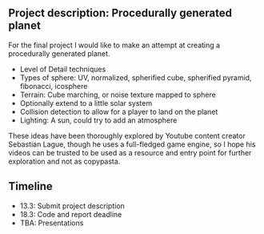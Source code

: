 ## Project description: Procedurally generated planet

For the final project I would like to make an attempt at creating a procedurally generated planet. 
* Level of Detail techniques
* Types of sphere: UV, normalized, spherified cube, spherified pyramid, fibonacci, icosphere
* Terrain: Cube marching, or noise texture mapped to sphere
* Optionally extend to a little solar system
* Collision detection to allow for a player to land on the planet
* Lighting: A sun, could try to add an atmosphere

These ideas have been thoroughly explored by Youtube content creator Sebastian Lague, though he uses a full-fledged game engine, so I hope his videos can be trusted to be used as a resource and entry point for further exploration and not as copypasta.


## Timeline

* 13.3: Submit project description
* 18.3: Code and report deadline
* TBA: Presentations